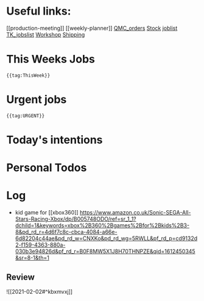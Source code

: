 # Useful links:

[[production-meeting]]
[[weekly-planner]]
[QMC\_orders](https://www.dropbox.com/scl/fi/b2c0gxas5iw94gafwr801/QMC_orders.xlsm?cloud_editor=excel&dl=0)
[Stock](https://www.dropbox.com/scl/fi/w20c8bpsjfwzzr7gjnnri/Stock.xlsm?cloud_editor=excel&dl=0)
[joblist](https://www.dropbox.com/scl/fi/6lxbg8x0fb0b4odekj8u3/joblist.xls?cloud_editor=excel&dl=0)
[TK\_jobslist](https://www.dropbox.com/scl/fi/f27ptqro2cu9p9po9nqty/TK_jobslist.xlsm?cloud_editor=excel&dl=0)
[Workshop](https://www.dropbox.com/scl/fi/179ys17jb5uofer9b5wow/Workshop.xls?cloud_editor=excel&dl=0)
[Shipping](https://www.dropbox.com/scl/fi/9mvmib7om9r2ca8et1cu2/Shipping.xlsm?cloud_editor=excel&dl=0)

# This Weeks Jobs



```expander
{{tag:ThisWeek}}
```

# Urgent jobs

```expander
{{tag:URGENT}}
```


# Today's intentions

# Personal Todos

# Log
- kid game for [[xbox360]] https://www.amazon.co.uk/Sonic-SEGA-All-Stars-Racing-Xbox/dp/B005748ODO/ref=sr_1_1?dchild=1&keywords=xbox%2B360%2Bgames%2Bfor%2Bkids%2B3-8&pd_rd_r=4d6f7c8c-cbca-4084-a66e-6d82204c44ae&pd_rd_w=CNXKo&pd_rd_wg=5RWLL&pf_rd_p=cd9132d2-f159-4363-880a-030b3e94826d&pf_rd_r=B0F8MW5X1J8H70THNPZE&qid=1612450345&sr=8-1&th=1


## Review
![[2021-02-02#^kbxmvxj]]